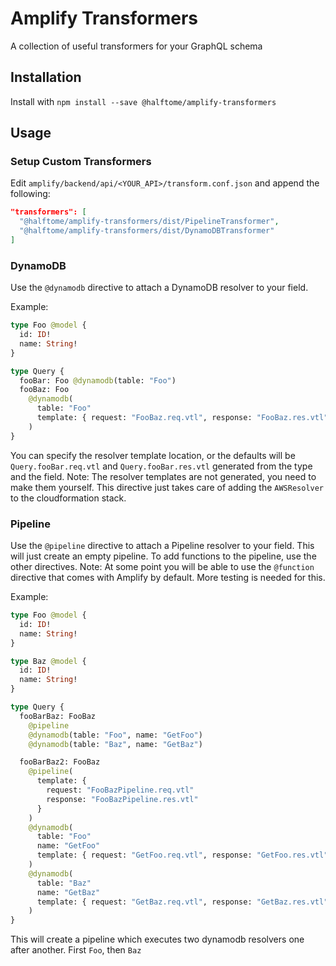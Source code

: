 # Amplify Transformers

A collection of useful transformers for your GraphQL schema

## Installation

Install with `npm install --save @halftome/amplify-transformers`

## Usage

### Setup Custom Transformers

Edit `amplify/backend/api/<YOUR_API>/transform.conf.json` and append the following:

```json
"transformers": [
  "@halftome/amplify-transformers/dist/PipelineTransformer",
  "@halftome/amplify-transformers/dist/DynamoDBTransformer"
]
```

### DynamoDB

Use the `@dynamodb` directive to attach a DynamoDB resolver to your field.

Example:

```graphql
type Foo @model {
  id: ID!
  name: String!
}

type Query {
  fooBar: Foo @dynamodb(table: "Foo")
  fooBaz: Foo
    @dynamodb(
      table: "Foo"
      template: { request: "FooBaz.req.vtl", response: "FooBaz.res.vtl" }
    )
}
```

You can specify the resolver template location, or the defaults will be `Query.fooBar.req.vtl` and `Query.fooBar.res.vtl` generated from the type and the field.
Note: The resolver templates are not generated, you need to make them yourself. This directive just takes care of adding the `AWSResolver` to the cloudformation stack.

### Pipeline

Use the `@pipeline` directive to attach a Pipeline resolver to your field. This will just create an empty pipeline. To add functions to the pipeline, use the other directives. Note: At some point you will be able to use the `@function` directive that comes with Amplify by default. More testing is needed for this.

Example:

```graphql
type Foo @model {
  id: ID!
  name: String!
}

type Baz @model {
  id: ID!
  name: String!
}

type Query {
  fooBarBaz: FooBaz
    @pipeline
    @dynamodb(table: "Foo", name: "GetFoo")
    @dynamodb(table: "Baz", name: "GetBaz")

  fooBarBaz2: FooBaz
    @pipeline(
      template: {
        request: "FooBazPipeline.req.vtl"
        response: "FooBazPipeline.res.vtl"
      }
    )
    @dynamodb(
      table: "Foo"
      name: "GetFoo"
      template: { request: "GetFoo.req.vtl", response: "GetFoo.res.vtl" }
    )
    @dynamodb(
      table: "Baz"
      name: "GetBaz"
      template: { request: "GetBaz.req.vtl", response: "GetBaz.res.vtl" }
    )
}
```

This will create a pipeline which executes two dynamodb resolvers one after another. First `Foo`, then `Baz`
